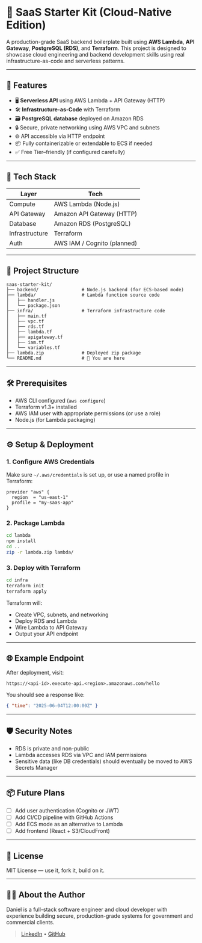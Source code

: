 # 🧱 SaaS Starter Kit (Cloud-Native Edition)

A production-grade SaaS backend boilerplate built using **AWS Lambda**, **API Gateway**, **PostgreSQL (RDS)**, and **Terraform**. This project is designed to showcase cloud engineering and backend development skills using real infrastructure-as-code and serverless patterns.

---

## 🚀 Features

- 🖥️ **Serverless API** using AWS Lambda + API Gateway (HTTP)
- 🛠️ **Infrastructure-as-Code** with Terraform
- 🗃️ **PostgreSQL database** deployed on Amazon RDS
- 🔒 Secure, private networking using AWS VPC and subnets
- 🌐 API accessible via HTTP endpoint
- 📦 Fully containerizable or extendable to ECS if needed
- ✅ Free Tier–friendly (if configured carefully)

---

## 🧰 Tech Stack

| Layer           | Tech                        |
|----------------|-----------------------------|
| Compute         | AWS Lambda (Node.js)        |
| API Gateway     | Amazon API Gateway (HTTP)   |
| Database        | Amazon RDS (PostgreSQL)     |
| Infrastructure  | Terraform                   |
| Auth            | AWS IAM / Cognito (planned) |

---

## 📁 Project Structure

```
saas-starter-kit/
├── backend/                # Node.js backend (for ECS-based mode)
├── lambda/                 # Lambda function source code
│   ├── handler.js
│   └── package.json
├── infra/                  # Terraform infrastructure code
│   ├── main.tf
│   ├── vpc.tf
│   ├── rds.tf
│   ├── lambda.tf
│   ├── apigateway.tf
│   ├── iam.tf
│   └── variables.tf
├── lambda.zip              # Deployed zip package
└── README.md               # 📖 You are here
```

---

## 🛠️ Prerequisites

- AWS CLI configured (`aws configure`)
- Terraform v1.3+ installed
- AWS IAM user with appropriate permissions (or use a role)
- Node.js (for Lambda packaging)

---

## ⚙️ Setup & Deployment

### 1. Configure AWS Credentials

Make sure `~/.aws/credentials` is set up, or use a named profile in Terraform:
```hcl
provider "aws" {
  region  = "us-east-1"
  profile = "my-saas-app"
}
```

### 2. Package Lambda

```bash
cd lambda
npm install
cd ..
zip -r lambda.zip lambda/
```

### 3. Deploy with Terraform

```bash
cd infra
terraform init
terraform apply
```

Terraform will:
- Create VPC, subnets, and networking
- Deploy RDS and Lambda
- Wire Lambda to API Gateway
- Output your API endpoint

---

## 🌐 Example Endpoint

After deployment, visit:

```
https://<api-id>.execute-api.<region>.amazonaws.com/hello
```

You should see a response like:

```json
{ "time": "2025-06-04T12:00:00Z" }
```

---

## 🛡️ Security Notes

- RDS is private and non-public
- Lambda accesses RDS via VPC and IAM permissions
- Sensitive data (like DB credentials) should eventually be moved to AWS Secrets Manager

---

## 📦 Future Plans

- [ ] Add user authentication (Cognito or JWT)
- [ ] Add CI/CD pipeline with GitHub Actions
- [ ] Add ECS mode as an alternative to Lambda
- [ ] Add frontend (React + S3/CloudFront)

---

## 📄 License

MIT License — use it, fork it, build on it.

---

## 👨‍💻 About the Author

Daniel is a full-stack software engineer and cloud developer with experience building secure, production-grade systems for government and commercial clients.  
> [LinkedIn](https://www.linkedin.com/in/danielholterhaus/) • [GitHub](https://github.com/k0nig1)